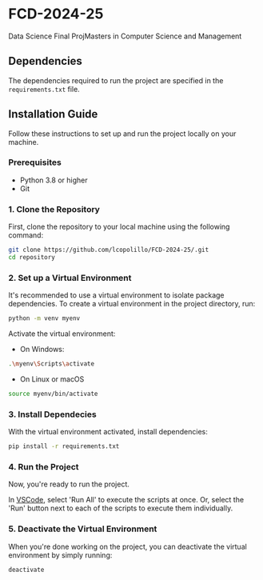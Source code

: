 # FCD-2024-25

Data Science Final ProjMasters in Computer Science and Management

## Dependencies

The dependencies required to run the project are specified in the `requirements.txt` file. 

## Installation Guide

Follow these instructions to set up and run the project locally on your machine.

### Prerequisites

- Python 3.8 or higher
- Git

### 1. Clone the Repository

First, clone the repository to your local machine using the following command:

```bash
git clone https://github.com/lcopolillo/FCD-2024-25/.git
cd repository
```

### 2. Set up a Virtual Environment

It's recommended to use a virtual environment to isolate package dependencies. To create a virtual environment in the project directory, run:

```bash
python -m venv myenv
```

Activate the virtual environment:
- On Windows:
```bash
.\myenv\Scripts\activate
```

- On Linux or macOS
```bash
source myenv/bin/activate
```
### 3. Install Dependecies

With the virtual environment activated, install dependencies:
```bash
pip install -r requirements.txt
```

### 4. Run the Project

Now, you're ready to run the project.

In [VSCode](https://code.visualstudio.com/download), select 'Run All' to execute the scripts at once. Or, select the 'Run' button next to each of the scripts to execute them individually.

### 5. Deactivate the Virtual Environment

When you're done working on the project, you can deactivate the virtual environment by simply running:

```bash
deactivate
```
